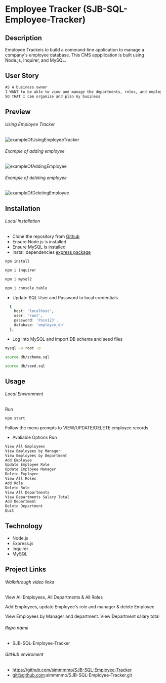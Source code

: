 # Employee Tracker (SJB-SQL-Employee-Tracker)

##  Description

Employee Trackeis to build a command-line application to manage a company's employee database. This CMS appplication is built using Node.js, Inquirer, and MySQL.

## User Story

```md
AS A business owner
I WANT to be able to view and manage the departments, roles, and employees in my company
SO THAT I can organize and plan my business
```

## Preview 

###### Using Employee Tracker

![exampleOfUsingEmployeeTracker](./assets/Note%20Taker.gif)

###### Example of adding employee

![exampleOfAddingEmployee](./assets/Note-Taker-Add-Remove-Notes.gif)

###### Example of deleting employee

![exampleOfDeletingEmployee](./assets/JSON-DB-Example.jpg)

## Installation 

###### Local Installation
* Clone the repository from [Github](git@github.com:simmmmo/SJB-SQL-Employee-Tracker.git)
* Ensure Node.js is installed
* Ensure MySQL is installed
* Install dependencies 
[express package](https://www.npmjs.com/package/express)
```bash
npm install
```
```bash
npm i inquirer
```
```bash
npm i mysql2
```
```bash
npm i console.table
```
* Update SQL User and Password to local credentials
```bash
  {
    host: 'localhost',
    user: 'root',
    password: 'Pass123',
    database: 'employee_db'
  },
```
* Log into MySQL and import DB schema and seed files

```bash
mysql -u root -p

source db/schema.sql

source db/seed.sql
```

## Usage 

###### Local Environment 
Run 
```bash
npm start
```

Follow the menu prompts to VIEW/UPDATE/DELETE employee records

* Avaliable Options
Run 
```bash
View All Employees 
View Employees by Manager 
View Employees by Department 
Add Employee 
Update Employee Role 
Update Employee Manager 
Delete Employee 
View All Roles 
Add Role 
Delete Role 
View All Departments 
View Departments Salary Total
Add Department 
Delete Department  
Quit
```

## Technology 
* Node.js
* Express.js
* Inquirer
* MySQL



## Project Links

###### Walkthrough video links
View All Employees, All Departments & All Roles


Add Employees, update Employee's role and manager & delete Employee


View Employees by Manager and department. View Department salary total



###### Repo name

* SJB-SQL-Employee-Tracker

###### GitHub enviroment

* https://github.com/simmmmo/SJB-SQL-Employee-Tracker
* git@github.com:simmmmo/SJB-SQL-Employee-Tracker.git

